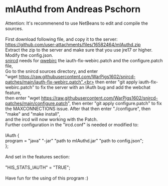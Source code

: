 # mIAuthd from Andreas Pschorn<br>
Attention: It's recommenend to use NetBeans to edit and compile the sources.<br>
<br>
First download following file, and copy it to the server: https://github.com/user-attachments/files/16582464/mIAuthd.zip<br>
Extract the zip to the server and make sure that you use jre17 or higher.<br>
Modify the config.json.<br>
[snircd](https://github.com/quakenet/snircd) needs for [qwebirc](https://github.com/qwebirc/qwebirc) the iauth-fix-webirc.patch and the configure.patch file,<br>
Go to the snircd sources directory, and enter<br>
"wget https://raw.githubusercontent.com/WarPigs1602/snircd-patches/main/iauth-fix-webirc.patch",<br>
then enter "git apply iauth-fix-webirc.patch" to fix the server with an IAuth bug and add the webchat feature,<br>
then enter "wget https://raw.githubusercontent.com/WarPigs1602/snircd-patches/main/configure.patch",
then enter "git apply configure.patch" to fix the MAXCONNECTIONS issue.
After that then enter "./configure", then "make" and "make install",<br>
and the ircd will now working with the Patch.<br>
Further configuration in the "ircd.conf" is needed or modified to:<br>
<br>
IAuth {<br>
 program = "java" "-jar" "path to mIAuthd.jar" "path to config.json";<br>
};<br>
<br>
And set in the features section:<br>
<br>
"HIS_STATS_IAUTH" = "TRUE";<br>
<br>
Have fun for the using of this program :)
